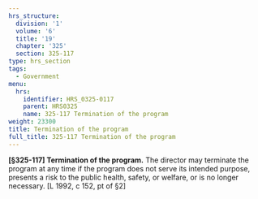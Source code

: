```yaml
---
hrs_structure:
  division: '1'
  volume: '6'
  title: '19'
  chapter: '325'
  section: 325-117
type: hrs_section
tags:
  - Government
menu:
  hrs:
    identifier: HRS_0325-0117
    parent: HRS0325
    name: 325-117 Termination of the program
weight: 23300
title: Termination of the program
full_title: 325-117 Termination of the program
---
```

**[§325-117] Termination of the program.** The director may terminate the program at any time if the program does not serve its intended purpose, presents a risk to the public health, safety, or welfare, or is no longer necessary. [L 1992, c 152, pt of §2]